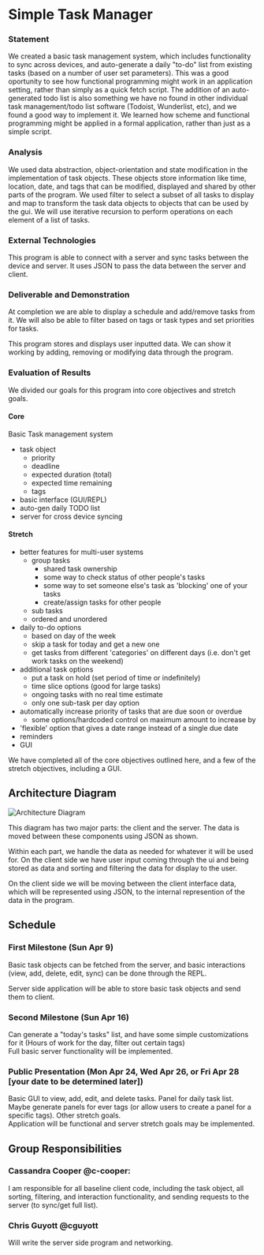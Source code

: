 # Simple Task Manager

### Statement
<!-- Describe your project. Why is it interesting? Why is it interesting to you personally? What do you hope to learn? 
-->
We created a basic task management system, which includes functionality to sync across devices, and auto-generate a daily "to-do" list from existing tasks (based on a number of user set parameters). This was a good oportunity to see how functional programming might work in an application setting, rather than simply as a quick fetch script. The addition of an auto-generated todo list is also something we have no found in other individual task management/todo list software (Todoist, Wunderlist, etc), and we found a good way to implement it. We learned how scheme and functional programming might be applied in a formal application, rather than just as a simple script.

### Analysis

We used data abstraction, object-orientation and state modification in the implementation of task objects. These objects store information like time, location, date, and tags that can be modified, displayed and shared by other parts of the program. We used filter to select a subset of all tasks to display and map to transform the task data objects to objects that can be used by the gui. We will use iterative recursion to perform operations on each element of a list of tasks.

<!--
Explain what approaches from class you will bring to bear on the project.

Be explicit about the techiques from the class that you will use. For example:

- Will you use data abstraction? How?
- Will you use recursion? How?
- Will you use map/filter/reduce? How? 
- Will you use object-orientation? How?
- Will you use functional approaches to processing your data? How?
- Will you use state-modification approaches? How? (If so, this should be encapsulated within objects. `set!` pretty much should only exist inside an object.)
- Will you build an expression evaluator, like we did in the symbolic differentatior and the metacircular evaluator?
- Will you use lazy evaluation approaches?

The idea here is to identify what ideas from the class you will use in carrying out your project. 

**Your project will be graded, in part, by the extent to which you adopt approaches from the course into your implementation, _and_ your discussion about this.**
-->

### External Technologies

This program is able to connect with a server and sync tasks between the device and server. It uses JSON to pass the data between the server and client.

<!--
You are encouraged to develop a project that connects to external systems. For example, this includes systems that:

- retrieve information or publish data to the web
- generate or process sound
- control robots or other physical systems
- interact with databases

If your project will do anything in this category (not only the things listed above!), include this section and discuss.
-->

<!--
### Data Sets or other Source Materials
If you will be working with existing data, where will you get those data from? (Dowload from a website? Access in a database? Create in a simulation you will build? ...)

How will you convert your data into a form usable for your project?  

If you are pulling data from somewhere, actually go download it and look at it before writing the proposal. Explain in some detail what your plan is for accomplishing the necessary processing.

If you are using some other starting materials, explain what they are. Basically: anything you plan to use that isn't code.
-->

### Deliverable and Demonstration

At completion we are able to display a schedule and add/remove tasks from it. We will also be able to filter based on tags or task types and set priorities for tasks.

This program stores and displays user inputted data. We can show it working by adding, removing or modifying data through the program.
<!--
Explain exactly what you'll have at the end. What will it be able to do at the live demo?

What exactly will you produce at the end of the project? A piece of software, yes, but what will it do? Here are some questions to think about (and answer depending on your application).

Will it run on some data, like batch mode? Will you present some analytical results of the processing? How can it be re-run on different source data?

Will it be interactive? Can you show it working? This project involves a live demo, so interactivity is good.
-->

### Evaluation of Results
We divided our goals for this program into core objectives and stretch goals.
#### Core
Basic Task management system  
- task object  
  - priority  
  - deadline  
  - expected duration (total)  
  - expected time remaining  
  - tags
- basic interface (GUI/REPL)  
- auto-gen daily TODO list  
- server for cross device syncing  

#### Stretch
- better features for multi-user systems  
  - group tasks  
    - shared task ownership  
    - some way to check status of other people's tasks  
    - some way to set someone else's task as 'blocking' one of your tasks
    - create/assign tasks for other people  
  - sub tasks  
  - ordered and unordered  
- daily to-do options  
  - based on day of the week  
  - skip a task for today and get a new one  
  - get tasks from different 'categories' on different days (i.e. don't get work tasks on the weekend)  
- additional task options  
  - put a task on hold (set period of time or indefinitely)  
  - time slice options (good for large tasks)  
  - ongoing tasks with no real time estimate  
  - only one sub-task per day option  
- automatically increase priority of tasks that are due soon or overdue  
  - some options/hardcoded control on maximum amount to increase by  
- 'flexible' option that gives a date range instead of a single due date  
- reminders  
- GUI


We have completed all of the core objectives outlined here, and a few of the stretch objectives, including a GUI.
<!--
How will you know if you are successful? 
If you include some kind of _quantitative analysis,_ that would be good.
-->

## Architecture Diagram
![Architecture Diagram](/SimpleTaskManagerDiagramV1.png?raw=true "Diagram")
 
 This diagram has two major parts: the client and the server. The data is moved between these components using JSON as shown.  
 

 Within each part, we handle the data as needed for whatever it will be used for. On the client side we have user input coming through the ui and being stored as data and sorting and filtering the data for display to the user.  
 
On the client side we will be moving between the client interface data, which will be represented using JSON, to the internal represention of the data in the program.  
<!--
Upload the architecture diagram you made for your slide presentation to your repository, and include it in-line here.

Create several paragraphs of narrative to explain the pieces and how they interoperate.
-->
## Schedule
<!--
Explain how you will go from proposal to finished product. 

There are three deliverable milestones to explicitly define, below.

The nature of deliverables depend on your project, but may include things like processed data ready for import, core algorithms implemented, interface design prototyped, etc. 

You will be expected to turn in code, documentation, and data (as appropriate) at each of these stages.

Write concrete steps for your schedule to move from concept to working system. 
-->
### First Milestone (Sun Apr 9)

Basic task objects can be fetched from the server, and basic interactions (view, add, delete, edit, sync) can be done through the REPL.  

Server side application will be able to store basic task objects and send them to client.

### Second Milestone (Sun Apr 16)

Can generate a "today's tasks" list, and have some simple customizations for it (Hours of work for the day, filter out certain tags)  
Full basic server functionality will be implemented.

### Public Presentation (Mon Apr 24, Wed Apr 26, or Fri Apr 28 [your date to be determined later])

Basic GUI to view, add, edit, and delete tasks. Panel for daily task list. Maybe generate panels for ever tags (or allow users to create a panel for a specific tags). Other stretch goals.  
Application will be functional and server stretch goals may be implemented. 

## Group Responsibilities  
<!--
Here each group member gets a section where they, as an individual, detail what they are responsible for in this project. Each group member writes their own Responsibility section. Include the milestones and final deliverable.

Please use Github properly: each individual must make the edits to this file representing their own section of work.

**Additional instructions for teams of three:** 
* Remember that you must have prior written permission to work in groups of three (specifically, an approved `FP3` team declaration submission).
* The team must nominate a lead. This person is primarily responsible for code integration. This work may be shared, but the team lead has default responsibility.
* The team lead has full partner implementation responsibilities also.
* Identify who is team lead.

In the headings below, replace the silly names and GitHub handles with your actual ones.
-->
### Cassandra Cooper @c-cooper:
I am responsible for all baseline client code, including the task object, all sorting, filtering, and interaction functionality, and sending requests to the server (to sync/get full list).


### Chris Guyott @cguyott
Will write the server side program and networking.

